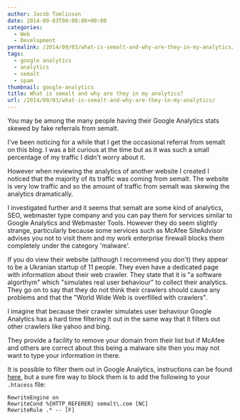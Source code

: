 ```yaml
---
author: Jacob Tomlinson
date: 2014-09-03T00:00:00+00:00
categories:
  - Web
  - Development
permalink: /2014/09/03/what-is-semalt-and-why-are-they-in-my-analytics/
tags:
  - google analytics
  - analytics
  - semalt
  - spam
thumbnail: google-analytics
title: What is semalt and why are they in my analytics?
url: /2014/09/03/what-is-semalt-and-why-are-they-in-my-analytics/
---
```



You may be among the many people having their Google Analytics stats skewed by
fake referrals from semalt.

I've been noticing for a while that I get the occasional referral from semalt
on this blog. I was a bit curious at the time but as it was such a small percentage
of my traffic I didn't worry about it.

However when reviewing the analytics of another website I created I noticed that
the majority of its traffic was coming from semalt. The website is very low traffic
and so the amount of traffic from semalt was skewing the analytics dramatically.

I investigated further and it seems that semalt are some kind of analytics, SEO,
webmaster type company and you can pay them for services similar to Google
Analytics and Webmaster Tools. However they do seem slightly strange, particularly
because some services such as McAfee SiteAdvisor advises you not to visit them and
my work enterprise firewall blocks them completely under the category 'malware'.

If you do view their website (although I recommend you don't) they appear to be
a Ukranian startup of 11 people. They even have a dedicated page with information
about their web crawler. They state that it is "a software algorthym" which "simulates
real user behaviour" to collect their analytics. They go on to say that they do not
think their crawlers should cause any problems and that the "World Wide Web is
overfilled with crawlers".

I imagine that because their crawler simulates user behaviour Google Analytics has
a hard time filtering it out in the same way that it filters out other crawlers
like yahoo and bing.

They provide a facility to remove your domain from their list but if McAfee and others
are correct about this being a malware site then you may not want to type your
information in there.

It is possible to filter them out in Google Analytics, instructions can be found
[here][1], but a sure fire way to block them is to add the following to your
`.htacess` file:

```
RewriteEngine on
RewriteCond %{HTTP_REFERER} semalt\.com [NC]
RewriteRule .* -- [F]
```

[1]: https://productforums.google.com/forum/#!topic/analytics/ePCUyPkDVvs
